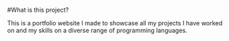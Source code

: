 #What is this project?

This is a portfolio website I made to showcase all my projects I have worked on and my skills on a diverse range of programming languages.
